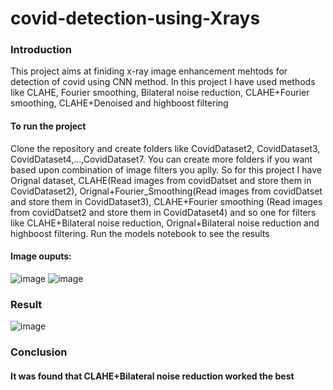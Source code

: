 # covid-detection-using-Xrays
### Introduction
This project aims at finiding x-ray image enhancement mehtods for detection of covid using CNN method. In this project I have used methods like CLAHE, Fourier smoothing, Bilateral noise reduction, CLAHE+Fourier smoothing, CLAHE+Denoised and highboost filtering
#### To run the project
Clone the repository and create folders like CovidDataset2, CovidDataset3, CovidDataset4,...,CovidDataset7. You can create more folders if you want based upon combination of image filters you aplly. So for this project I have Orignal dataset, CLAHE(Read images from covidDatset and store them in CovidDataset2), Orignal+Fourier_Smoothing(Read images from covidDatset and store them in CovidDataset3), CLAHE+Fourier smoothing (Read images from covidDatset2 and store them in CovidDataset4) and so one for filters like CLAHE+Bilateral noise reduction, Orignal+Bilateral noise reduction and highboost filtering. Run the models notebook to see the results
#### Image ouputs:
![image](https://user-images.githubusercontent.com/65071320/149150269-6c5a14c0-a622-4e6b-8ac3-f3b100c164d0.png)
![image](https://user-images.githubusercontent.com/65071320/149150327-a3433007-e639-4bf7-b18e-ed8f950a5312.png)
### Result
![image](https://user-images.githubusercontent.com/65071320/149150440-3cb281b9-e206-4668-9fbb-d834c5c18571.png)
### Conclusion 
#### It was found that CLAHE+Bilateral noise reduction worked the best
